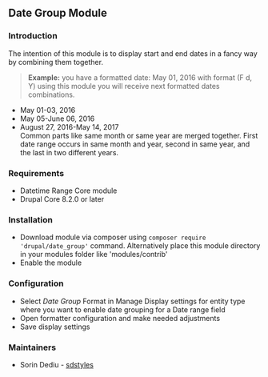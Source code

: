 ## Date Group Module

### Introduction
 The intention of this module is to display start and end dates in a fancy
 way by combining them together.
> **Example:** you have a formatted date: May 01, 2016 with format (F d, Y)
  using this module you will receive next formatted dates combinations.<br>
  * May 01-03, 2016
  * May 05-June 06, 2016
  * August 27, 2016-May 14, 2017<br>
  Common parts like same month or same year are merged together. First date
  range occurs in same month and year, second in same year, and the last in
  two different years.

### Requirements
 - Datetime Range Core module
 - Drupal Core 8.2.0 or later

### Installation
 - Download module via composer using `composer require 'drupal/date_group'` command.
   Alternatively place this module directory in your modules folder like 'modules/contrib'
 - Enable the module

### Configuration
 - Select *Date Group* Format in Manage Display settings for entity type where you want to
   enable date grouping for a Date range field
 - Open formatter configuration and make needed adjustments
 - Save display settings

### Maintainers
 * Sorin Dediu - [sdstyles](http://drupal.org/user/1420228)
